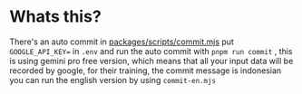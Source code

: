 
# Whats this?

There's an auto commit in [packages/scripts/commit.mjs](packages/scripts/) put `GOOGLE_API_KEY=` in `.env`
and run the auto commit with `pnpm run commit` , this is using gemini pro free version, which means that
all your input data will be recorded by google, for their training, the commit message is indonesian you
can run the english version by using `commit-en.mjs`

